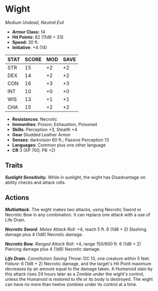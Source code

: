 # Wight

*Medium Undead, Neutral Evil*

- **Armor Class:** 14
- **Hit Points:** 82 (11d8 + 33)
- **Speed:** 30 ft.
- **Initiative**: +4 (14)

|STAT|SCORE|MOD|SAVE|
| --- | --- | --- | ---- |
| STR | 15 | +2 | +2 |
| DEX | 14 | +2 | +2 |
| CON | 16 | +3 | +3 |
| INT | 10 | +0 | +0 |
| WIS | 13 | +1 | +1 |
| CHA | 15 | +2 | +2 |

- **Resistances**: Necrotic
- **Immunities**: Poison; Exhaustion, Poisoned
- **Skills**: Perception +3, Stealth +4
- **Gear** Studded Leather Armor
- **Senses**: darkvision 60 ft.; Passive Perception 13
- **Languages**: Common plus one other language
- **CR** 3 (XP 700; PB +2)

## Traits

***Sunlight Sensitivity.*** While in sunlight, the wight has Disadvantage on ability checks and attack rolls.


## Actions

***Multiattack.*** The wight makes two attacks, using Necrotic Sword or Necrotic Bow in any combination. It can replace one attack with a use of Life Drain.

***Necrotic Sword.*** *Melee Attack Roll:* +4, reach 5 ft. 6 (1d8 + 2) Slashing damage plus 4 (1d8) Necrotic damage.

***Necrotic Bow.*** *Ranged Attack Roll:* +4, range 150/600 ft. 6 (1d8 + 2) Piercing damage plus 4 (1d8) Necrotic damage.

***Life Drain.*** *Constitution Saving Throw*: DC 13, one creature within 5 feet. *Failure:*  6 (1d8 + 2) Necrotic damage, and the target's Hit Point maximum decreases by an amount equal to the damage taken.
A Humanoid slain by this attack rises 24 hours later as a Zombie under the wight's control, unless the Humanoid is restored to life or its body is destroyed. The wight can have no more than twelve zombies under its control at a time.

